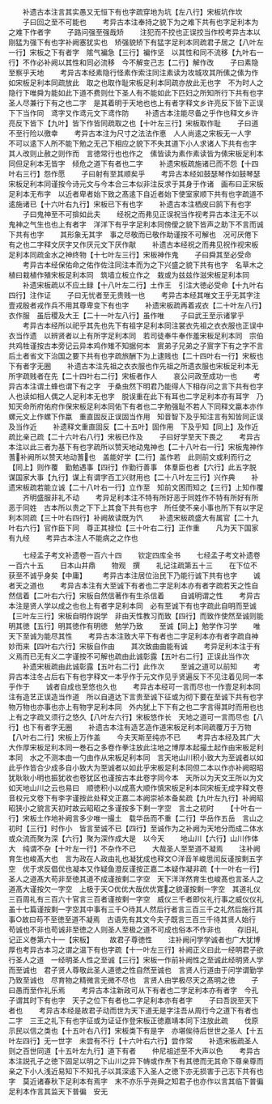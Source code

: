 <!-- { "loadSidebar": true } -->
　　补遗古本注言其实愚又无恒下有也字疏穿地为坑【左八行】宋板坑作坎
　　子曰回之至不可能也
　　考异古本注奉持之貌下为之难下共有也字足利本为之难下作者字
　　子路问强至强哉矫
　　注犯而不挍也正误挍当作校考异古本以刚猛为强下有也字补阙塞犹实也　矫强貌矫下有猛字足利本同疏君子居之【八叶左一行】宋板之下有者字　隂气褊急【三行】褊作坚　以其性和同不流移【九叶右一行】不作必补阙以其性和同必流移　今不解变己志【二行】解作改
　　子曰素隐至察乎天地
　　考异古本经素隐行怪素作索注同注素读为攻城攻其所傃之傃为作如宋板足利本同疏放此　取之也取作耻宋板足利本同疏亦放此无也字　不为时人之隐行下唯舜为能如此下道不费则仕下圣人有不能如此下匹妇之所知所行下共有也字　圣人尽兼行下有之也二字　是其着明于天地也也上有者字释文乡许亮反下皆下正误下下当作同　鸢字又作鸢元文下鸢作防
　　补遗古本注能尽备之乎作也释文乡许亮反下皆下【九叶】皆下作皆同疏取之也【十叶左三行】宋板取作耻
　　子曰道不至行险以徼幸
　　考异古本注为尺寸之法法作悳　人人尚逺之宋板无一人字　不可以逺下人所不能下勉之无己下相应之貌下不失其道下小人求诸人下共有也字　其人改则止赦之则作而　言徳常行也也作之　傃皆读为素作素读皆为傃宋板足利本同但足利本无皆字　倾危之道下有者也二字
　　补遗宋板疏施诸已而不怨【十四叶右三行】怨作愿
　　子曰射有至其顺矣乎
　　考异古本经如鼓瑟琴作如鼓琴瑟宋板足利本同谨按今诗元文与今本合三本似非注反求于其身于作诸　画布曰正宋板足利本无布字　以近者卑者始下致之髙逺下自近者始下使室家顺下共有也字疏道不逺施诸已【十六叶右九行】宋板已下有也字
　　补遗古本注栖皮曰鹄下有也字
　　子曰鬼神至不可揜如此夫
　　经祝之而弗见正误祝当作视考异古本注无不以鬼神之气生也也上有者字　洋洋下有乎字足利本同傍僾之貌下皆声之助下不言而诚下共有也字
　　其形象无其字　事之尽敬而已敬作助谨按不可解也　况可厌倦下有之也二字释文厌字又作厌元文下厌作猒
　　补遗古本经祝之而弗见祝作视宋板足利本同疏金水之神终物【十七叶左三行】宋板神作鬼
　　子曰舜其至必受命
　　考异古本经保佑命之佑作佐注同注本而为之下兴盛之貌下共有也字　名草木之植曰栽植作殖宋板足利本同　筑墙立板立作之　栽或为兹兹作滋宋板足利本同
　　补遗宋板疏以不应土録【十八叶左二行】土作王　引注大徳必受命【十九叶右四行】注作证
　　子曰无忧者至无贵贱一也
　　考异古本经其唯文王乎无其字注壹戎殷者戎作兵不用其尊卑变下有也字
　　补遗宋板疏再着戎衣【二十叶左八行】衣作服　虽后稷及大王【二十一叶左八行】虽作唯
　　子曰武王至示诸掌乎
　　考异古本经所以祀乎其先也先下有祖字足利本同注裳衣先祖之衣衣服也正误中衣当作遗　以辨贤者以上有所字足利本同　若司徒奉牛奉作羞宋板足利本同　宗伯共鸡牲谨按古本旁记云异本鸡作雉不知据何本　賔弟子兄弟之子賔字下有之字不言后土者省文下治国之要下共有也字疏旅酬下为上逮贱也【二十四叶右一行】宋板也下有者字无圈
　　补遗古本注先祖之衣衣服也作先祖之所遗衣服也宋板足利本无所字疏贱者在先【二十四叶右二行】宋板者作人
　　哀公问政至成功一也
　　考异古本注谓土蜂也谓下有之字　于桑虫然下明君乃能得人下相存问之言下共有也字　人也读如相人偶之人足利本无也字　脱误重在此下有耳也二字足利本亦有耳字　乃知天命所府佑府作保宋板足利本同佑下有者也二字勉强耻不若人下同释文蠃本亦作螺元文上作螺下作蠃　重直固反正误固当作用　知音智下及乎知注言有知皆同正误及当作近
　　补遗释文重直固反【二十五叶】固作用　下及乎知【同上】及作近疏比亲己疏【二十六叶右八行】宋板已作及
　　子曰好学至天下畏之
　　考异古本注以此三者为基下有也字疏所以赞天地动鬼神也【二十八叶右一行】宋板鬼神作蓍补阙所以赞天地动蓍也　盖能好学【二行】盖作若　此则前文或利而行之【同上】则作覆　勤勉遇事【四行】作勤行善事　体羣臣也者【六行】此五字脱　谋国家大事【九行】谋上有谓字百工兴财用也【二十八叶左三行】兴作典
　　补遗宋板疏若能立诚【二十八叶右一行】立作至　知前文困而知之【三行】上知作覆
　　齐明盛服非礼不动
　　考异足利本注不特有所好恶于同姓作不特有所好有所恶于同姓　古本所以贵之下下上其食下共有也字　所任使不亲小事也所下有以字足利本同疏【三十叶右四行】补阙故读既为饩
　　补遗宋板疏盛大有属官【二十九叶右六行】官作臣下同　尊正其禄位【三十叶右二行】正作重
　　凡为天下国家有九经
　　考异古本注人不能病之之作也

　　七经孟子考文补遗卷一百六十四
　　钦定四库全书
　　七经孟子考文补遗卷一百六十五
　　日本山井鼎
　　物观　撰
　　礼记注疏第五十三
　　在下位不获至不诚乎身矣【中庸】
　　考异古本注居位治民下乃能行诚下共有也字
　　诚者天之道也
　　考异古本注有大至诚下有者也二字足利本亦有者字疏若天之性自然信着【二叶右六行】宋板自然信著作有生杀信着
　　自诚明谓之性
　　考异古本注是贤人学以成之也也上有者字足利本同　必有至诚下有也字疏此自明而至诚【三叶左三行】宋板自明作説学　非由天性教习而致【四行】而致作使然至诚则能明其徳【五行】明其徳作有明徳　勉学乃致
　　至诚【同上】勉学作习学
　　唯天下至诚为能尽其性
　　考异古本注致大平下有者也二字足利本亦有者字疏自神妙而来【四叶右六行】宋板自作由
　　其次致曲曲能有诚
　　考异足利本注于有义焉而已无有义二字谨按不可解也疏由此诚彰露【五叶右二行】正误此当作次
　　补遗宋板疏由此诚彰露【五叶右二行】此作次
　　至诚之道可以前知
　　考异古本注冬占后右下有也字释文一本乎作于元文作见乎贤遍反下不见注着见同一本乎作于
　　诚者自成也至悠也久也
　　考异古本经可一言而尽也一作壹足利本同注有造艺正误造当作道　所以自道达下言贵至诚下征或为彻下要在至诚下共有也字　物万物也亦事也亦上有物字足利本同　外内犹上下下有之也二字言得其时而用也也上有之字疏又须行之悠久【八叶左六行】宋板悠作长　天地之道可一言而尽也【八行】也下有者字无圈
　　补遗古本注有造艺造作道宋板足利本同疏覆万于万物【八叶右二行】宋板上万作盖
　　今夫天斯至纯亦不已
　　考异古本经及其广大大作厚宋板足利本同一巻石之多卷作拳注放此注地之博厚本起撮土起作由宋板足利本同　水之不测本由一勺由作从宋板足利本同　言天地山川积小致大为至诚者以如此乎作皆合少成多自小致大为至诚者以如此乎宋板足利本同但二本以作亦补阙昭昭犹耿耿小明也振犹收也卷犹区也谨按古本此卷字同今本　天所以为天文王所以为文　如天地山川之云也易曰　顺徳积小以成髙大顺作慎宋板足利本同宋板无成字释文卷音权元文卷下有李字谨按此处释文正嘉二本阙崇祯本备矣疏【九叶左九行】补阙昭昭狭小之貌言天初时故云昭昭之多谨按多下剩一字空　言土之初时
　　【十叶右一行】宋板土作地补阙言多少唯一撮土　载华岳而不重【二行】华岳作五岳　言山之初时【三行】时作小　皆言至诚不已【四行】至诚作为之补阙为天地分而成二体水或众流而聚为深【六行】聚为深作成大是　以今天
　　地山川【六行】山川作体大　纯谓不杂【十叶左一行】不杂作不已
　　大哉圣人至至道不凝焉
　　注补阙育生也峻髙大也　言为政在人政由礼也凝犹成也释文○洋音羊峻思闰反谨按剩五字空　优于求反倡优也凝本又作疑鱼澄反谨按正嘉二本疑作凝非疏【十一叶右一行】圣人之道髙大苟非至徳其道不成谨按剩二字空　天下洋洋然育生也峻髙也言圣人之道髙大谨按欠一字空　上极于天○优优大哉优优寛之貌谨按剩一字空　其道礼仪三百周礼有三百六十官言三百者谨按剩一字空　威仪三千者即仪礼行事之威仪仪礼虽十七篇谨按剩一字空其中事有三千○待其人然后行者言三百三千之礼然后施行其事○故曰苟不至徳至道不凝焉　古语先有其文今夫子既言三百三千待其贤人始行　苟诚也不非也苟诚非至徳之人则圣人至极之道不可成也俗本不作非也
　　存旧礼记正义巻第六十一【宋板】
　　故君子尊徳性
　　注补阙问学学诚者也广大犹博厚也考异古本习之谓之温下有也字疏【十一叶左三行】补阙正义曰此一经明君子欲行圣人之道　一经明圣人性之至诚【三行】宋板一作前补阙性之至诚此经明贤人学而至诚也　君子贤人尊敬此圣人道徳之性自然至诚也　言贤人行道由于问学谓勤学乃致至诚也　尽育物之精微言无微不尽也　言贤人由学极尽天之髙明之徳
　　子曰愚而至作礼乐焉
　　考异古本注新政可从下有者也二字足利本亦有者字　今孔子谓其时下有也字　天子之位下有者也二字足利本亦有者字
　　子曰吾説至天下者也
　　考异古本经是故君子动而世为天下道无是字注吾从周行今之道下有者也二字　三王之礼下有也字征或为证证作登宋板正徳嘉靖本同下注放此疏
　　伐原示民以信之类也【十五叶右八行】宋板类下有是字　亦堪俟待后世世之圣人【十五叶左四行】无一世字　未尝有不行【十六叶右六行】尝作常
　　补遗宋板疏圣人则之百世同道【十五叶左九行】道下有者
　　仲尼祖述至不大声以色
　　考异古本注説孔子之徳下固足以明之下山川之异下帱或作焘下有其徳而无其命下尊亲尊而亲之下小人浅近易知下不知孔子以其深逺下入圣人之徳下亦无损害于己志下共有也字　莫近诸春秋下足利本有焉字　末不亦乐乎尧舜之知君子也亦作以言其临下普徧足利本作言其监天下普徧　安无
